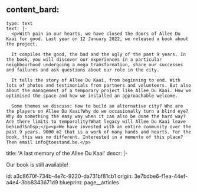 content_bard:
  -
    type: text
    text: |-
      <p>With pain in our hearts, we have closed the doors of Allee Du Kaai for good. Last year on 12 January 2022, we released a book about the project.

      It compiles the good, the bad and the ugly of the past 9 years. In the book, you will discover our experiences in a particular neighbourhood undergoing a mega transformation, share our successes and failures and ask questions about our role in the city.

      It tells the story of Allee Du Kaai, from beginning to end. With lots of photos and testimonials from partners and volunteers. But also about the management of a temporary project like Allee Du Kaai. How we optimised the space and how we installed an approachable welcome.

      Some themes we discuss: How to build an alternative city? Who are the players on Allee Du Kaai?Why do we occasionally turn a blind eye? Why do something the easy way when it can also be done the hard way? Are there limits to temporality?What legacy will Allee Du Kaai leave behind?&nbsp;</p><p>We have invested with an entire community over the past 9 years. 9000 m2 that is a work of many hands and hearts. For the book, this was no different. Interested in a memento of this place? Then email info@toestand.be.</p>
title: 'A last memory of the Allee Du Kaai'
descr: |-
  <p>Our book is still available!
  </p>
id: a3c8670f-734b-4e7c-9220-da731bf81cb1
origin: 3e7bdbe6-f1ea-44ef-a4e4-3bb8343671d9
blueprint: page__articles
